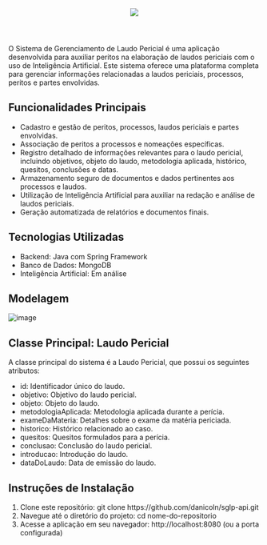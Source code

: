 <header>
  <img src="https://github.com/danicoln/sglp-ui/blob/main/src/assets/capa.jpeg">
</header>

<p>
  O Sistema de Gerenciamento de Laudo Pericial é uma aplicação desenvolvida para auxiliar peritos na elaboração de laudos periciais com o uso de Inteligência Artificial. Este sistema oferece uma plataforma completa para gerenciar informações relacionadas a laudos periciais, processos, peritos e partes envolvidas.
</p>
<h2>
  Funcionalidades Principais  
</h2>

<ul>
  <li>Cadastro e gestão de peritos, processos, laudos periciais e partes envolvidas.
</li>
  <li>Associação de peritos a processos e nomeações específicas.
</li>
  <li>Registro detalhado de informações relevantes para o laudo pericial, incluindo objetivos, objeto do laudo, metodologia aplicada, histórico, quesitos, conclusões e datas.
</li>
  <li>Armazenamento seguro de documentos e dados pertinentes aos processos e laudos.
</li>
  <li>Utilização de Inteligência Artificial para auxiliar na redação e análise de laudos periciais.
</li>
  <li>Geração automatizada de relatórios e documentos finais.
</li>
</ul>

<h2>
  Tecnologias Utilizadas
</h2>

<ul>
  <li>
    Backend: Java com Spring Framework
  </li>
  <li>
    Banco de Dados: MongoDB
  </li>
  <li>
    Inteligência Artificial: Em análise
  </li>
</ul>

<h2>
  Modelagem
</h2>

![image](https://github.com/danicoln/sglp-api/assets/99184620/0c147d85-4366-4dde-b059-b099ea071dc0)

<h2>
  Classe Principal: Laudo Pericial
</h2>

<p>
  A classe principal do sistema é a Laudo Pericial, que possui os seguintes atributos:
</p>

<ul>
  <li>
    id: Identificador único do laudo.
  </li>
   <li>
    objetivo: Objetivo do laudo pericial.
  </li>
  <li>
    objeto: Objeto do laudo.
  </li>
  <li>
    metodologiaAplicada: Metodologia aplicada durante a perícia.
  </li>
  <li>
    exameDaMateria: Detalhes sobre o exame da matéria periciada.
  </li>
  <li>
    historico: Histórico relacionado ao caso.
  </li>
  <li>
    quesitos: Quesitos formulados para a perícia.
  </li>
  <li>
    conclusao: Conclusão do laudo pericial.
  </li>
  <li>
    introducao: Introdução do laudo.
  </li>
  <li>
    dataDoLaudo: Data de emissão do laudo.
  </li>
</ul>

<h2>
  Instruções de Instalação
</h2>

<ol>
  <li>
    Clone este repositório: git clone https://github.com/danicoln/sglp-api.git
  </li>
  <li>
    Navegue até o diretório do projeto: cd nome-do-repositorio
  </li>
  <li>
    Acesse a aplicação em seu navegador: http://localhost:8080 (ou a porta configurada)
  </li>
</ol>
